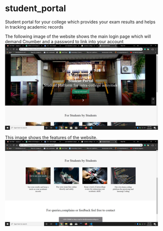 # student_portal
Student portal for your college which provides your exam results and helps in tracking academic records


The following image of the website shows the main login page which will demand Cnumber and a password to link into your account
![](website1.png)

This image shows the features of the website.
![](web.png)
